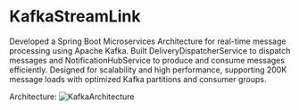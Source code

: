 # KafkaStreamLink

Developed a Spring Boot Microservices Architecture for real-time message processing using Apache Kafka. Built DeliveryDispatcherService to dispatch messages and NotificationHubService to produce and consume messages efficiently. Designed for scalability and high performance, supporting 200K message loads with optimized Kafka partitions and consumer groups.

Architecture:
![KafkaArchitecture](https://github.com/user-attachments/assets/c2db4669-542d-4109-bae6-6a063af80676)

